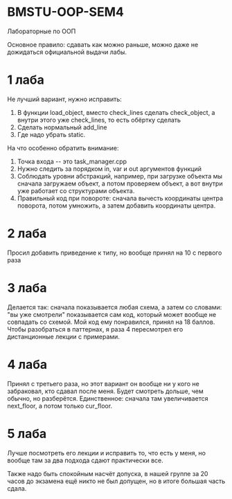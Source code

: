 # BMSTU-OOP-SEM4
Лабораторные по ООП

Основное правило: сдавать как можно раньше, можно даже не дожидаться официальной выдачи лабы.

# 1 лаба 
Не лучший вариант, нужно исправить:
1. В функции load_object, вместо check_lines сделать check_object, а внутри этого уже check_lines, то есть обёртку сделать
2. Сделать нормальный add_line
3. Где надо убрать static.

На что особенно обратить внимание:
1. Точка входа -- это task_manager.cpp
2. Нужно следить за порядком in, var и out аргументов функций
3. Соблюдать уровни абстракций, например, при загрузке объекта мы сначала загружаем объект, а потом проверяем объект, а вот внутри уже работает со структурами объекта.
4. Правильный код при повороте: сначала вычесть координаты центра поворота, потом умножить, а затем добавить координаты центра.

# 2 лаба
Просил добавить приведение к типу, но вообще принял на 10 с первого раза

# 3 лаба
Делается так: сначала показывается любая схема, а затем со словами: "вы уже смотрели" показывается сам код, который может вообще не совпадать со схемой.
Мой код ему понравился, принял на 18 баллов.
Чтобы разобраться в паттернах, я раза 4 пересмотрел его дистанционные лекции с примерами.

# 4 лаба
Принял с третьего раза, но этот вариант он вообще ни у кого не забраковал, кто сдавал после меня.
Будет смотреть дольше, чем обычно, но разберётся. Единственное: сначала там увеличивается next_floor, а потом только cur_floor.

# 5 лаба
Лучше посмотреть его лекции и исправить то, что есть у меня, но вообще там за два подхода сдают практически все.

Также надо быть спокойным насчёт допуска, в нашей группе за 20 часов до экзамена ещё никто не был допущен, но в итоге большая часть сдала.
